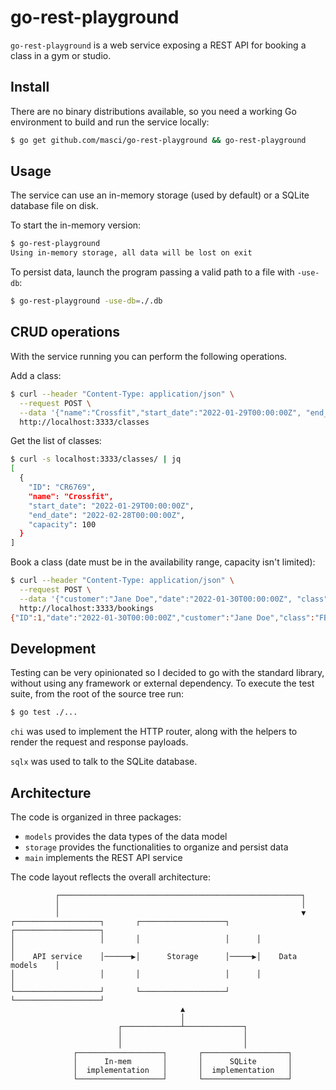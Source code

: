 # go-rest-playground

`go-rest-playground` is a web service exposing a REST API for booking a class in a gym or studio.

## Install

There are no binary distributions available, so you need a working Go environment to build and
run the service locally:
```sh
$ go get github.com/masci/go-rest-playground && go-rest-playground
```

## Usage

The service can use an in-memory storage (used by default) or a SQLite database file on disk.

To start the in-memory version:
```sh
$ go-rest-playground
Using in-memory storage, all data will be lost on exit
```

To persist data, launch the program passing a valid path to a file with `-use-db`:
```sh
$ go-rest-playground -use-db=./.db
```

## CRUD operations

With the service running you can perform the following operations.

Add a class:
```sh
$ curl --header "Content-Type: application/json" \
  --request POST \
  --data '{"name":"Crossfit","start_date":"2022-01-29T00:00:00Z", "end_date": "2022-02-28T00:00:00Z", "capacity": 100}' \
  http://localhost:3333/classes
```

Get the list of classes:
```sh
$ curl -s localhost:3333/classes/ | jq
[
  {
    "ID": "CR6769",
    "name": "Crossfit",
    "start_date": "2022-01-29T00:00:00Z",
    "end_date": "2022-02-28T00:00:00Z",
    "capacity": 100
  }
]
```

Book a class (date must be in the availability range, capacity isn't limited):
```sh
$ curl --header "Content-Type: application/json" \
  --request POST \
  --data '{"customer":"Jane Doe","date":"2022-01-30T00:00:00Z", "class": "FB0001"}' \
  http://localhost:3333/bookings
{"ID":1,"date":"2022-01-30T00:00:00Z","customer":"Jane Doe","class":"FB0001"}
```

## Development

Testing can be very opinionated so I decided to go with the standard library, without
using any framework or external dependency. To execute the test suite, from the root
of the source tree run:
```sh
$ go test ./...
```

`chi` was used to implement the HTTP router, along with the helpers to render the
request and response payloads.

`sqlx` was used to talk to the SQLite database.

## Architecture

The code is organized in three packages:
- `models` provides the data types of the data model
- `storage` provides the functionalities to organize and persist data
- `main` implements the REST API service

The code layout reflects the overall architecture:

```
          ┌──────────────────────────────────────────────────────┐
          │                                                      │
          │                                                      ▼
┌───────────────────┐       ┌───────────────────┐      ┌───────────────────┐
│                   │       │                   │      │                   │
│    API service    │──────▶│      Storage      │─────▶│    Data models    │
│                   │       │                   │      │                   │
└───────────────────┘       └───────────────────┘      └───────────────────┘
                                      ▲
                                      │
                        ┌─────────────┴─────────────┐
                        │                           │
                        │                           │
              ┌───────────────────┐       ┌───────────────────┐
              │      In-mem       │       │      SQLite       │
              │  implementation   │       │  implementation   │
              └───────────────────┘       └───────────────────┘
```